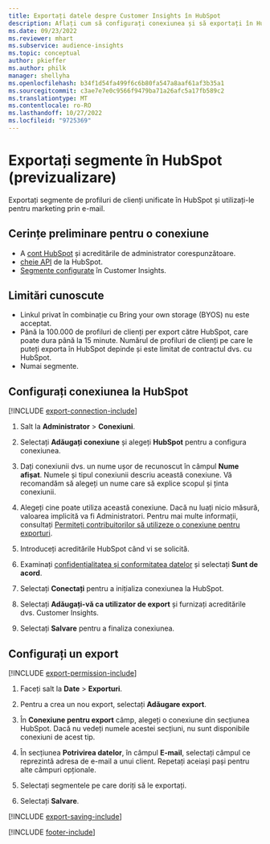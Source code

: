 ```yaml
---
title: Exportați datele despre Customer Insights în HubSpot
description: Aflați cum să configurați conexiunea și să exportați în HubSpot.
ms.date: 09/23/2022
ms.reviewer: mhart
ms.subservice: audience-insights
ms.topic: conceptual
author: pkieffer
ms.author: philk
manager: shellyha
ms.openlocfilehash: b34f1d54fa499f6c6b80fa547a8aaf61af3b35a1
ms.sourcegitcommit: c3ae7e7e0c9566f9479ba71a26afc5a17fb589c2
ms.translationtype: MT
ms.contentlocale: ro-RO
ms.lasthandoff: 10/27/2022
ms.locfileid: "9725369"
---
```

# <a name="export-segments-to-hubspot-preview"></a>Exportați segmente în HubSpot (previzualizare)

Exportați segmente de profiluri de clienți unificate în HubSpot și utilizați-le pentru marketing prin e-mail.

## <a name="prerequisites-for-a-connection"></a>Cerințe preliminare pentru o conexiune

- A [cont HubSpot](https://www.hubspot.com/) și acreditările de administrator corespunzătoare.
- [cheie API](https://knowledge.hubspot.com/Integrations/How-do-I-get-my-HubSpot-API-key) de la HubSpot.
- [Segmente configurate](segments.md) în Customer Insights.

## <a name="known-limitations"></a>Limitări cunoscute

- Linkul privat în combinație cu Bring your own storage (BYOS) nu este acceptat.
- Până la 100.000 de profiluri de clienți per export către HubSpot, care poate dura până la 15 minute. Numărul de profiluri de clienți pe care le puteți exporta în HubSpot depinde și este limitat de contractul dvs. cu HubSpot.
- Numai segmente.

## <a name="set-up-connection-to-hubspot"></a>Configurați conexiunea la HubSpot

[!INCLUDE [export-connection-include](includes/export-connection-admn.md)]

1. Salt la **Administrator** > **Conexiuni**.

1. Selectați **Adăugați conexiune** și alegeți **HubSpot** pentru a configura conexiunea.

1. Dați conexiunii dvs. un nume ușor de recunoscut în câmpul **Nume afișat**. Numele și tipul conexiunii descriu această conexiune. Vă recomandăm să alegeți un nume care să explice scopul și ținta conexiunii.

1. Alegeți cine poate utiliza această conexiune. Dacă nu luați nicio măsură, valoarea implicită va fi Administratori. Pentru mai multe informații, consultați [Permiteți contribuitorilor să utilizeze o conexiune pentru exporturi](connections.md#allow-contributors-to-use-a-connection-for-exports).

1. Introduceți acreditările HubSpot când vi se solicită.

1. Examinați [confidențialitatea și conformitatea datelor](connections.md#data-privacy-and-compliance) și selectați **Sunt de acord**.

1. Selectați **Conectați** pentru a inițializa conexiunea la HubSpot.

1. Selectați **Adăugați-vă ca utilizator de export** și furnizați acreditările dvs. Customer Insights.

1. Selectați **Salvare** pentru a finaliza conexiunea.

## <a name="configure-an-export"></a>Configurați un export

[!INCLUDE [export-permission-include](includes/export-permission.md)]

1. Faceți salt la **Date** > **Exporturi**.

1. Pentru a crea un nou export, selectați **Adăugare export**.

1. În **Conexiune pentru export** câmp, alegeți o conexiune din secțiunea HubSpot. Dacă nu vedeți numele acestei secțiuni, nu sunt disponibile conexiuni de acest tip.

1. În secțiunea **Potrivirea datelor**, în câmpul **E-mail**, selectați câmpul ce reprezintă adresa de e-mail a unui client. Repetați aceiași pași pentru alte câmpuri opționale.

1. Selectați segmentele pe care doriți să le exportați.

1. Selectați **Salvare**.

[!INCLUDE [export-saving-include](includes/export-saving.md)]

[!INCLUDE [footer-include](includes/footer-banner.md)]
